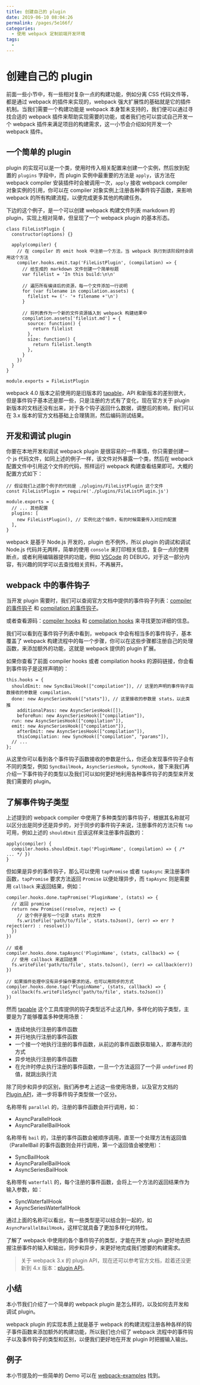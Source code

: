 ```yaml
---
title: 创建自己的 plugin
date: 2019-06-10 08:04:26
permalink: /pages/5e166f/
categories:
  - 使用 webpack 定制前端开发环境
tags:
  - 
---
```

# 创建自己的 plugin

前面一些小节中，有一些相对复杂一点的构建功能，例如分离 CSS 代码文件等，都是通过 webpack 的插件来实现的，webpack 强大扩展性的基础就是它的插件机制。当我们需要一个构建功能是 webpack 本身暂未支持的，我们便可以通过寻找合适的 webpack 插件来帮助实现需要的功能，或者我们也可以尝试自己开发一个 webpack 插件来满足项目的构建需求，这一小节会介绍如何开发一个 webpack 插件。

## 一个简单的 plugin

plugin 的实现可以是一个类，使用时传入相关配置来创建一个实例，然后放到配置的 `plugins` 字段中，而 plugin 实例中最重要的方法是 `apply`，该方法在 webpack compiler 安装插件时会被调用一次，`apply` 接收 webpack compiler 对象实例的引用，你可以在 compiler 对象实例上注册各种事件钩子函数，来影响 webpack 的所有构建流程，以便完成更多其他的构建任务。

下边的这个例子，是一个可以创建 webpack 构建文件列表 markdown 的 plugin，实现上相对简单，但呈现了一个 webpack plugin 的基本形态。

```
class FileListPlugin {
  constructor(options) {}

  apply(compiler) {
    // 在 compiler 的 emit hook 中注册一个方法，当 webpack 执行到该阶段时会调用这个方法
    compiler.hooks.emit.tap('FileListPlugin', (compilation) => {
      // 给生成的 markdown 文件创建一个简单标题
      var filelist = 'In this build:\n\n'

      // 遍历所有编译后的资源，每一个文件添加一行说明
      for (var filename in compilation.assets) {
        filelist += ('- '+ filename +'\n')
      }

      // 将列表作为一个新的文件资源插入到 webpack 构建结果中
      compilation.assets['filelist.md'] = {
        source: function() {
          return filelist
        },
        size: function() {
          return filelist.length
        },
      }
    })
  }
}

module.exports = FileListPlugin

```

webpack 4.0 版本之前使用的是旧版本的 [tapable](https://github.com/webpack/tapable/tree/tapable-0.2)，API 和新版本的差别很大，但是事件钩子基本还是那一些，只是注册的方式有了变化，现在官方关于 plugin 新版本的文档还没有出来，对于各个钩子返回什么数据，调整后的影响，我们可以在 3.x 版本的官方文档基础上合理猜测，然后编码测试结果。

## 开发和调试 plugin

你要在本地开发和调试 webpack plugin 是很容易的一件事情，你只需要创建一个 js 代码文件，如同上述的例子一样，该文件对外暴露一个类，然后在 webpack 配置文件中引用这个文件的代码，照样运行 webpack 构建查看结果即可。大概的配置方式如下：

```
// 假设我们上述那个例子的代码是 ./plugins/FileListPlugin 这个文件
const FileListPlugin = require('./plugins/FileListPlugin.js')

module.exports = {
  // ... 其他配置
  plugins: [
    new FileListPlugin(), // 实例化这个插件，有的时候需要传入对应的配置
  ],
}

```

webpack 是基于 Node.js 开发的，plugin 也不例外，所以 plugin 的调试和调试 Node.js 代码并无两样，简单的使用 `console` 来打印相关信息，复杂一点的使用断点，或者利用编辑器提供的功能，例如 [VSCode](https://code.visualstudio.com/) 的 DEBUG，对于这一部分内容，有兴趣的同学可以去查找相关资料，不再展开。

## webpack 中的事件钩子

当开发 plugin 需要时，我们可以查阅官方文档中提供的事件钩子列表：[compiler 的事件钩子](https://doc.webpack-china.org/api/compiler/#%E4%BA%8B%E4%BB%B6%E9%92%A9%E5%AD%90) 和 [compilation 的事件钩子](https://doc.webpack-china.org/api/compilation/)。

或者查看源码：[compiler hooks](https://github.com/webpack/webpack/blob/master/lib/Compiler.js#L29) 和 [compilation hooks](https://github.com/webpack/webpack/blob/master/lib/Compilation.js#L91) 来寻找更加详细的信息。

我们可以看到在事件钩子列表中看到，webpack 中会有相当多的事件钩子，基本覆盖了 webpack 构建流程中的每一个步骤，你可以在这些步骤都注册自己的处理函数，来添加额外的功能，这就是 webpack 提供的 plugin 扩展。

如果你查看了前面 compiler hooks 或者 compilation hooks 的源码链接，你会看到事件钩子是这样声明的：

```
this.hooks = {
  shouldEmit: new SyncBailHook(["compilation"]), // 这里的声明的事件钩子函数接收的参数是 compilation，
  done: new AsyncSeriesHook(["stats"]), // 这里接收的参数是 stats，以此类推
	additionalPass: new AsyncSeriesHook([]),
	beforeRun: new AsyncSeriesHook(["compilation"]),
  run: new AsyncSeriesHook(["compilation"]),
  emit: new AsyncSeriesHook(["compilation"]),
	afterEmit: new AsyncSeriesHook(["compilation"]),
	thisCompilation: new SyncHook(["compilation", "params"]),
  // ...
};

```

从这里你可以看到各个事件钩子函数接收的参数是什么，你还会发现事件钩子会有不同的类型，例如 `SyncBailHook`，`AsyncSeriesHook`，`SyncHook`，接下来我们再介绍一下事件钩子的类型以及我们可以如何更好地利用各种事件钩子的类型来开发我们需要的 plugin。

## 了解事件钩子类型

上述提到的 webpack compiler 中使用了多种类型的事件钩子，根据其名称就可以区分出是同步还是异步的，对于同步的事件钩子来说，注册事件的方法只有 `tap` 可用，例如上述的 `shouldEmit` 应该这样来注册事件函数的：

```
apply(compiler) {
  compiler.hooks.shouldEmit.tap('PluginName', (compilation) => { /* ... */ })
}

```

但如果是异步的事件钩子，那么可以使用 `tapPromise` 或者 `tapAsync` 来注册事件函数，`tapPromise` 要求方法返回 `Promise` 以便处理异步，而 `tapAsync` 则是需要用 `callback` 来返回结果，例如：

```
compiler.hooks.done.tapPromise('PluginName', (stats) => {
  // 返回 promise
  return new Promise((resolve, reject) => {
    // 这个例子是写一个记录 stats 的文件
    fs.writeFile('path/to/file', stats.toJson(), (err) => err ? reject(err) : resolve())
  })
})

// 或者
compiler.hooks.done.tapAsync('PluginName', (stats, callback) => {
  // 使用 callback 来返回结果
  fs.writeFile('path/to/file', stats.toJson(), (err) => callback(err))
})

// 如果插件处理中没有异步操作要求的话，也可以用同步的方式
compiler.hooks.done.tap('PluginName', (stats, callback) => {
  callback(fs.writeFileSync('path/to/file', stats.toJson())
})

```

然而 [tapable](https://github.com/webpack/tapable) 这个工具库提供的钩子类型远不止这几种，多样化的钩子类型，主要是为了能够覆盖多种使用场景：

*   连续地执行注册的事件函数
*   并行地执行注册的事件函数
*   一个接一个地执行注册的事件函数，从前边的事件函数获取输入，即瀑布流的方式
*   异步地执行注册的事件函数
*   在允许时停止执行注册的事件函数，一旦一个方法返回了一个非 `undefined` 的值，就跳出执行流

除了同步和异步的区别，我们再参考上述这一些使用场景，以及官方文档的 [Plugin API](https://doc.webpack-china.org/api/plugins/#tapable-%E5%92%8C-tapable-%E5%AE%9E%E4%BE%8B)，进一步将事件钩子类型做一个区分。

名称带有 `parallel` 的，注册的事件函数会并行调用，如：

*   AsyncParallelHook
*   AsyncParallelBailHook

名称带有 `bail` 的，注册的事件函数会被顺序调用，直至一个处理方法有返回值（ParallelBail 的事件函数则会并行调用，第一个返回值会被使用）：

*   SyncBailHook
*   AsyncParallelBailHook
*   AsyncSeriesBailHook

名称带有 `waterfall` 的，每个注册的事件函数，会将上一个方法的返回结果作为输入参数，如：

*   SyncWaterfallHook
*   AsyncSeriesWaterfallHook

通过上面的名称可以看出，有一些类型是可以结合到一起的，如 `AsyncParallelBailHook`，这样它就具备了更加多样化的特性。

了解了 webpack 中使用的各个事件钩子的类型，才能在开发 plugin 更好地去把握注册事件的输入和输出，同步和异步，来更好地完成我们想要的构建需求。

> 关于 webpack 3.x 的 plugin API，现在还可以参考官方文档，趁着还没更新到 4.x 版本：[plugin API](https://doc.webpack-china.org/api/plugins/)。

## 小结

本小节我们介绍了一个简单的 webpack plugin 是怎么样的，以及如何去开发和调试 plugin。

webpack plugin 的实现本质上就是基于 webpack 的构建流程注册各种各样的钩子事件函数来添加额外的构建功能，所以我们也介绍了 webpack 流程中的事件钩子以及事件钩子的类型和区别，以便我们更好地在开发 plugin 时把握输入输出。

## 例子

本小节提及的一些简单的 Demo 可以在 [webpack-examples](https://github.com/teabyii/webpack-examples) 找到。